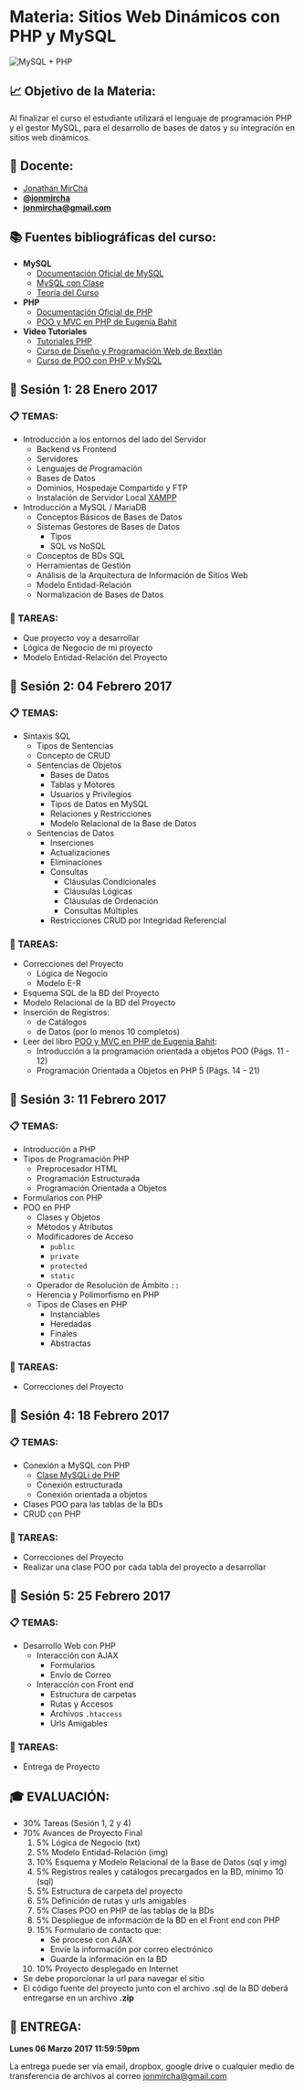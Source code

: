 # Materia: Sitios Web Dinámicos con PHP y MySQL

![MySQL + PHP](http://bextlan.com/img/para-cursos/poo-php-mysql.jpg)

## :chart_with_upwards_trend: Objetivo de la Materia:

Al finalizar el curso el estudiante utilizará el lenguaje de programación PHP y el gestor MySQL, para el desarrollo de bases de datos y su integración en sitios web dinámicos.

## :bow: Docente:

* [Jonathan MirCha](http://jonmircha.com)
* **[@jonmircha](https://twitter.com/jonmircha)**
* **[jonmircha@gmail.com](mailto:jonmircha@gmail.com)**

## :books: Fuentes bibliográficas del curso:

* **MySQL**
	* [Documentación Oficial de MySQL](http://dev.mysql.com/doc/)
	* [MySQL con Clase](http://mysql.conclase.net/curso/index.php)
	* [Teoría del Curso](./teoria-mysql.md)
* **PHP**
	* [Documentación Oficial de PHP](http://php.net/manual/es/)
	* [POO y MVC en PHP de Eugenia Bahit](http://www.etnassoft.com/biblioteca/poo-y-mvc-en-php/)
* **Video Tutoriales**
	* [Tutoriales PHP](http://bextlan.com/tutoriales/php/)
	* [Curso de Diseño y Programación Web de Bextlán](http://bextlan.com/cursos/web/)
	* [Curso de POO con PHP y MySQL](http://bextlan.com/cursos/poo-php-mysql/)


## :school: Sesión 1: 28 Enero 2017

### :clipboard: TEMAS:

* Introducción a los entornos del lado del Servidor
	* Backend vs Frontend
	* Servidores
	* Lenguajes de Programación
	* Bases de Datos
	* Dominios, Hospedaje Compartido y FTP
	* Instalación de Servidor Local [XAMPP](https://www.apachefriends.org/es/index.html)
* Introducción a MySQL / MariaDB
	* Conceptos Básicos de Bases de Datos
	* Sistemas Gestores de Bases de Datos
		* Tipos
		* SQL vs NoSQL
	* Conceptos de BDs SQL
	* Herramientas de Gestión
	* Análisis de la Arquitectura de Información de Sitios Web
	* Modelo Entidad-Relación
	* Normalización de Bases de Datos

### :pencil: TAREAS:

* Que proyecto voy a desarrollar
* Lógica de Negocio de mi proyecto
* Modelo Entidad-Relación del Proyecto


## :school: Sesión 2: 04 Febrero 2017

### :clipboard: TEMAS:

* Sintaxis SQL
	* Tipos de Sentencias
	* Concepto de CRUD
	* Sentencias de Objetos
		* Bases de Datos
		* Tablas y Motores
		* Usuarios y Privilegios
		* Tipos de Datos en MySQL
		* Relaciones y Restricciones
		* Modelo Relacional de la Base de Datos
	* Sentencias de Datos
		* Inserciones
		* Actualizaciones
		* Eliminaciones
		* Consultas
			* Cláusulas Condicionales
			* Cláusulas Lógicas
			* Cláusulas de Ordenación
			* Consultas Múltiples
		* Restricciones CRUD por Integridad Referencial

### :pencil: TAREAS:

* Correcciones del Proyecto
	* Lógica de Negocio
	* Modelo E-R
* Esquema SQL de la BD del Proyecto
* Modelo Relacional de la BD del Proyecto
* Inserción de Registros:
	* de Catálogos
	* de Datos (por lo menos 10 completos)
* Leer del libro [POO y MVC en PHP de Eugenia Bahit](http://www.etnassoft.com/biblioteca/poo-y-mvc-en-php/):
	* Introducción a la programación orientada a objetos POO (Págs. 11 - 12)
	* Programación Orientada a Objetos en PHP 5 (Págs. 14 - 21)

## :school: Sesión 3: 11 Febrero 2017

### :clipboard: TEMAS:

* Introducción a PHP
* Tipos de Programación PHP
	* Preprocesador HTML
	* Programación Estructurada
	* Programación Orientada a Objetos
* Formularios con PHP
* POO en PHP
	* Clases y Objetos
	* Métodos y Atributos
	* Modificadores de Acceso
		* `public`
		* `private`
		* `protected`
		* `static`
	* Operador de Resolución de Ámbito `::`
	* Herencia y Polimorfismo en PHP
	* Tipos de Clases en PHP
		* Instanciables
		* Heredadas
		* Finales
		* Abstractas

### :pencil: TAREAS:

* Correcciones del Proyecto


## :school: Sesión 4: 18 Febrero 2017

### :clipboard: TEMAS:

* Conexión a MySQL con PHP
	* [Clase MySQLi de PHP](http://php.net/manual/es/class.mysqli.php)
	* Conexión estructurada
	* Conexión orientada a objetos
* Clases POO para las tablas de la BDs
* CRUD con PHP

### :pencil: TAREAS:

* Correcciones del Proyecto
* Realizar una clase POO por cada tabla del proyecto a desarrollar


## :school: Sesión 5: 25 Febrero 2017

### :clipboard: TEMAS:

* Desarrollo Web con PHP
	* Interacción con AJAX
		* Formularios
		* Envío de Correo
	* Interacción con Front end
		* Estructura de carpetas
		* Rutas y Accesos
		* Archivos `.htaccess`
		* Urls Amigables

### :pencil: TAREAS:

* Entrega de Proyecto


## :mortar_board: EVALUACIÓN:

* 30% Tareas (Sesión 1, 2 y 4)
* 70% Avances de Proyecto Final
	1. 5% Lógica de Negocio (txt)
	1. 5% Modelo Entidad-Relación (img)
	1. 10% Esquema y Modelo Relacional de la Base de Datos (sql y img)
	1. 5% Registros reales y catálogos precargados en la BD, mínimo 10 (sql)
	1. 5% Estructura de carpeta del proyecto
	1. 5% Definición de rutas y urls amigables
	1. 5%  Clases POO en PHP de las tablas de la BDs
	1. 5% Despliegue de información de la BD en el Front end con PHP
	1. 15% Formulario de contacto que: 
		* Se procese con AJAX
		* Envíe la información por correo electrónico
		* Guarde la información en la BD
	1. 10% Proyecto desplegado en Internet
* Se debe proporcionar la url para navegar el sitio
* El código fuente del proyecto junto con el archivo .sql de la BD deberá entregarse en un archivo **.zip**


## :date: ENTREGA:

**Lunes 06 Marzo 2017 11:59:59pm**

La entrega puede ser vía email, dropbox, google drive o cualquier medio de transferencia de archivos al correo jonmircha@gmail.com